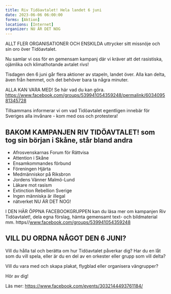 ```yaml
---
title: Riv Tidöavtalet! Hela landet 6 juni
date: 2023-06-06 06:00:00
forms: [Aktion]
locations: [Internet]
organizer: NU ÄR DET NOG
---
```

ALLT FLER ORGANISATIONER OCH ENSKILDA uttrycker sitt missnöje och sin oro över Tidöavtalet.

Nu samlar vi oss för en gemensam kampanj där vi kräver att det rasistiska, ojämlika och klimathotande avtalet rivs!

Tisdagen den 6 juni går flera aktioner av stapeln, landet över. Alla kan delta, även från hemmet, och det behöver bara ta några minuter.

ALLA KAN VARA MED! Se här vad du kan göra. 
https://www.facebook.com/groups/539941054359248/permalink/603409581345728

Tillsammans informerar vi om vad Tidöavtalet egentligen innebär för Sveriges alla invånare - kom med oss och protestera! 

## BAKOM KAMPANJEN RIV TIDÖAVTALET! som tog sin början i Skåne, står bland andra
- Afrosvenskarnas Forum för Rättvisa
- Attention i Skåne
- Ensamkommandes förbund
- Föreningen Hjärta
- Medmänniskor på Riksbron
- Jordens Vänner Malmö-Lund
- Läkare mot rasism
- Extinction Rebellion Sverige
- Ingen människa är illegal
- nätverket NU ÄR DET NOG!

I DEN HÄR ÖPPNA FACEBOOKGRUPPEN kan du läsa mer om kampanjen Riv Tidöavtalet!, dela egna förslag, hämta gemensamt text- och bildmaterial mm.
https//www.facebook.com/groups/539941054359248

## VILL DU ORDNA NÅGOT DEN 6 JUNI? 

Vill du hålla tal och berätta om hur Tidöavtalet påverkar dig? Har du en låt som du vill spela, eller är du en del av en orkester eller grupp som vill delta?

Vill du vara med och skapa plakat, flygblad eller organisera vängrupper?

Hör av dig!

Läs mer: https://www.facebook.com/events/3032144493761184/
